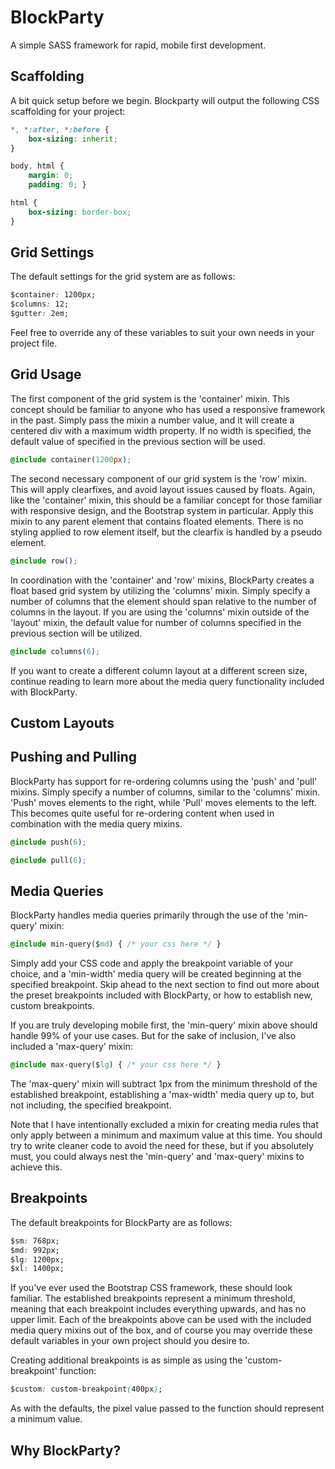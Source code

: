 # BlockParty
A simple SASS framework for rapid, mobile first development.

## Scaffolding

A bit quick setup before we begin. Blockparty will output the following CSS scaffolding for your project:
```css
*, *:after, *:before {
	box-sizing: inherit;
}

body, html {
	margin: 0;
	padding: 0; }

html {
	box-sizing: border-box;
}
```
## Grid Settings
The default settings for the grid system are as follows:
```css
$container: 1200px;
$columns: 12;
$gutter: 2em;
```
Feel free to override any of these variables to suit your own needs in your project file.

## Grid Usage
The first component of the grid system is the 'container' mixin. This concept should be familiar to anyone who has used a responsive framework in the past. Simply pass the mixin a number value, and it will create a centered div with a maximum width property. If no width is specified, the default value of specified in the previous section will be used.
```css
@include container(1200px);
```

The second necessary component of our grid system is the 'row' mixin. This will apply clearfixes, and avoid layout issues caused by floats. Again, like the 'container' mixin, this should be a familiar concept for those familiar with responsive design, and the Bootstrap system in particular. Apply this mixin to any parent element that contains floated elements. There is no styling applied to row element itself, but the clearfix is handled by a pseudo element.
```css
@include row();
```

In coordination with the 'container' and 'row' mixins, BlockParty creates a float based grid system by utilizing the 'columns' mixin. Simply specify a number of columns that the element should span relative to the number of columns in the layout. If you are using the 'columns' mixin outside of the 'layout' mixin, the default value for number of columns specified in the previous section will be utilized.
```css
@include columns(6);
```
If you want to create a different column layout at a different screen size, continue reading to learn more about the media query functionality included with BlockParty.

## Custom Layouts


## Pushing and Pulling
BlockParty has support for re-ordering columns using the 'push' and 'pull' mixins. Simply specify a number of columns, similar to the 'columns' mixin. 'Push' moves elements to the right, while 'Pull' moves elements to the left. This becomes quite useful for re-ordering content when used in combination with the media query mixins.
```css
@include push(6);
```
```css
@include pull(6);
```

## Media Queries
BlockParty handles media queries primarily through the use of the 'min-query' mixin:
```css
@include min-query($md) { /* your css here */ }
```
Simply add your CSS code and apply the breakpoint variable of your choice, and a 'min-width' media query will be created beginning at the specified breakpoint. Skip ahead to the next section to find out more about the preset breakpoints included with BlockParty, or how to establish new, custom breakpoints.

If you are truly developing mobile first, the 'min-query' mixin above should handle 99% of your use cases. But for the sake of inclusion, I've also included a 'max-query' mixin:
```css
@include max-query($lg) { /* your css here */ }
```
The 'max-query' mixin will subtract 1px from the minimum threshold of the established breakpoint, establishing a 'max-width' media query up to, but not including, the specified breakpoint.

Note that I have intentionally excluded a mixin for creating media rules that only apply between a minimum and maximum value at this time. You should try to write cleaner code to avoid the need for these, but if you absolutely must, you could always nest the 'min-query' and 'max-query' mixins to achieve this.

## Breakpoints
The default breakpoints for BlockParty are as follows:
```css
$sm: 768px;
$md: 992px;
$lg: 1200px;
$xl: 1400px;
```
If you've ever used the Bootstrap CSS framework, these should look familiar. The established breakpoints represent a minimum threshold, meaning that each breakpoint includes everything upwards, and has no upper limit. Each of the breakpoints above can be used with the included media query mixins out of the box, and of course you may override these default variables in your own project should you desire to.

Creating additional breakpoints is as simple as using the 'custom-breakpoint' function:
```css
$custom: custom-breakpoint(400px);
```
As with the defaults, the pixel value passed to the function should represent a minimum value.

## Why BlockParty?




